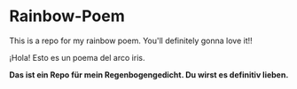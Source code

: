 ﻿# Rainbow-Poem
This is a repo for my rainbow poem.
You'll definitely gonna love it!!

¡Hola! Esto es un poema del arco iris.

**Das ist ein Repo für mein Regenbogengedicht. Du wirst es definitiv lieben.**

